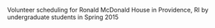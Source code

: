 Volunteer scheduling for Ronald McDonald House in Providence, RI by undergraduate students in Spring 2015